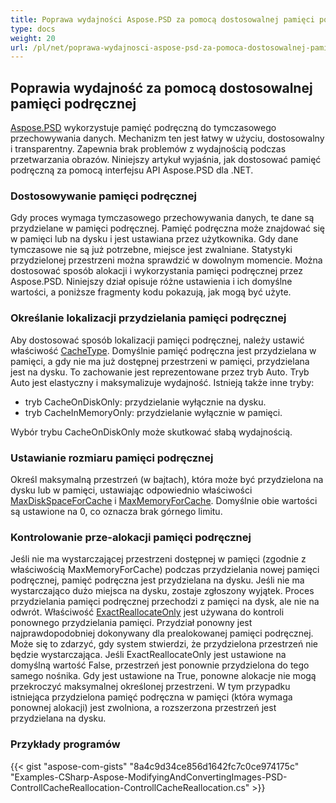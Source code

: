 ```yaml
---
title: Poprawa wydajności Aspose.PSD za pomocą dostosowalnej pamięci podręcznej
type: docs
weight: 20
url: /pl/net/poprawa-wydajnosci-aspose-psd-za-pomoca-dostosowalnej-pamieci-podrzecznej/
---
```


## **Poprawia wydajność za pomocą dostosowalnej pamięci podręcznej**
[Aspose.PSD](https://products.aspose.com/psd/family) wykorzystuje pamięć podręczną do tymczasowego przechowywania danych. Mechanizm ten jest łatwy w użyciu, dostosowalny i transparentny. Zapewnia brak problemów z wydajnością podczas przetwarzania obrazów. Niniejszy artykuł wyjaśnia, jak dostosować pamięć podręczną za pomocą interfejsu API Aspose.PSD dla .NET.

### **Dostosowywanie pamięci podręcznej**
Gdy proces wymaga tymczasowego przechowywania danych, te dane są przydzielane w pamięci podręcznej. Pamięć podręczna może znajdować się w pamięci lub na dysku i jest ustawiana przez użytkownika. Gdy dane tymczasowe nie są już potrzebne, miejsce jest zwalniane. Statystyki przydzielonej przestrzeni można sprawdzić w dowolnym momencie. Można dostosować sposób alokacji i wykorzystania pamięci podręcznej przez Aspose.PSD. Niniejszy dział opisuje różne ustawienia i ich domyślne wartości, a poniższe fragmenty kodu pokazują, jak mogą być użyte.

### **Określanie lokalizacji przydzielania pamięci podręcznej**
Aby dostosować sposób lokalizacji pamięci podręcznej, należy ustawić właściwość [CacheType](https://reference.aspose.com/psd/net/aspose.psd/cachetype). Domyślnie pamięć podręczna jest przydzielana w pamięci, a gdy nie ma już dostępnej przestrzeni w pamięci, przydzielana jest na dysku. To zachowanie jest reprezentowane przez tryb Auto. Tryb Auto jest elastyczny i maksymalizuje wydajność. Istnieją także inne tryby:

- tryb CacheOnDiskOnly: przydzielanie wyłącznie na dysku.
- tryb CacheInMemoryOnly: przydzielanie wyłącznie w pamięci.

Wybór trybu CacheOnDiskOnly może skutkować słabą wydajnością.

### **Ustawianie rozmiaru pamięci podręcznej**
Określ maksymalną przestrzeń (w bajtach), która może być przydzielona na dysku lub w pamięci, ustawiając odpowiednio właściwości [MaxDiskSpaceForCache](https://reference.aspose.com/psd/net/aspose.psd/cache/properties/maxdiskspaceforcache) i [MaxMemoryForCache](https://reference.aspose.com/psd/net/aspose.psd/cache/properties/maxmemoryforcache). Domyślnie obie wartości są ustawione na 0, co oznacza brak górnego limitu.

### **Kontrolowanie prze-alokacji pamięci podręcznej**
Jeśli nie ma wystarczającej przestrzeni dostępnej w pamięci (zgodnie z właściwością MaxMemoryForCache) podczas przydzielania nowej pamięci podręcznej, pamięć podręczna jest przydzielana na dysku. Jeśli nie ma wystarczająco dużo miejsca na dysku, zostaje zgłoszony wyjątek. Proces przydzielania pamięci podręcznej przechodzi z pamięci na dysk, ale nie na odwrót. Właściwość [ExactReallocateOnly](https://reference.aspose.com/psd/net/aspose.psd/cache/properties/exactreallocateonly) jest używana do kontroli ponownego przydzielania pamięci. Przydział ponowny jest najprawdopodobniej dokonywany dla prealokowanej pamięci podręcznej. Może się to zdarzyć, gdy system stwierdzi, że przydzielona przestrzeń nie będzie wystarczająca. Jeśli ExactReallocateOnly jest ustawione na domyślną wartość False, przestrzeń jest ponownie przydzielona do tego samego nośnika. Gdy jest ustawione na True, ponowne alokacje nie mogą przekroczyć maksymalnej określonej przestrzeni. W tym przypadku istniejąca przydzielona pamięć podręczna w pamięci (która wymaga ponownej alokacji) jest zwolniona, a rozszerzona przestrzeń jest przydzielana na dysku.

### **Przykłady programów**
{{< gist "aspose-com-gists" "8a4c9d34ce856d1642fc7c0ce974175c" "Examples-CSharp-Aspose-ModifyingAndConvertingImages-PSD-ControllCacheReallocation-ControllCacheReallocation.cs" >}}
